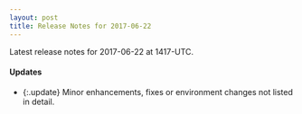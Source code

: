 ```yaml
---
layout: post
title: Release Notes for 2017-06-22
---
```


Latest release notes for 2017-06-22 at 1417-UTC.

<div class='updates' markdown='1'>

#### Updates

- {:.update} Minor enhancements, fixes or environment changes not listed in detail.

</div>


